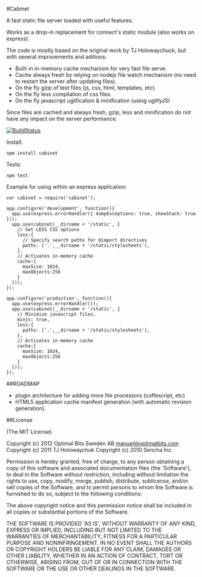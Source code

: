 #Cabinet

A fast static file server loaded with useful features.

Works as a drop-in replacement for connect's static module (also works on express).

The code is mostly based on the original work by TJ Holowaychuck, but with several improvements
and aditions:

- Built-in in-memory cache mechanism for very fast file serve.
- Cache always fresh by relying on nodejs file watch mechanism (no need to restart the server after updating files).
- On the fly gzip of text files (js, css, html, templates, etc).
- On the fly less compilation of css files.
- On the fly javascript uglification & minification (using uglifyJS)

Since files are cached and always fresh, gzip, less and minification do not have any impact 
on the server performance.

[![BuildStatus](https://secure.travis-ci.org/OptimalBits/cabinet.png?branch=master)](http://travis-ci.org/optimalbits/cabinet)

Install:

    npm install cabinet
	
Tests:

    npm test

Example for using within an express application:

    var cabinet = require('cabinet');

    app.configure('development', function(){
      app.use(express.errorHandler({ dumpExceptions: true, showStack: true }));
      app.use(cabinet(__dirname + '/static', {
		// Set LESS CSS options
        less:{
          // Specify search paths for @import directives
          paths: ['.',__dirname + '/static/stylesheets'], 
        },
		// Activates in-memory cache
	    cache:{ 
	      maxSize: 1024, 
	      maxObjects:256
	    }
      }));
    });

    app.configure('production', function(){
      app.use(express.errorHandler());
      app.use(cabinet(__dirname + '/static', {
		// Minimize javascript files.
		minjs: true, 
        less:{
          paths: ['.',__dirname + '/static/stylesheets'],
        },
		// Activates in-memory cache
	    cache:{
	      maxSize: 1024, 
	      maxObjects:256
	    }
      }));
    });

##ROADMAP

- plugin architecture for adding more file processors (coffescript, etc)
- HTML5 application cache manifest generation (with automatic revision generation).

##License 

(The MIT License)

Copyright (c) 2012 Optimal Bits Sweden AB <manuel@optimalbits.com>
Copyright (c) 2011 TJ Holowaychuk
Copyright (c) 2010 Sencha Inc.

Permission is hereby granted, free of charge, to any person obtaining
a copy of this software and associated documentation files (the
'Software'), to deal in the Software without restriction, including
without limitation the rights to use, copy, modify, merge, publish,
distribute, sublicense, and/or sell copies of the Software, and to
permit persons to whom the Software is furnished to do so, subject to
the following conditions:

The above copyright notice and this permission notice shall be
included in all copies or substantial portions of the Software.

THE SOFTWARE IS PROVIDED 'AS IS', WITHOUT WARRANTY OF ANY KIND,
EXPRESS OR IMPLIED, INCLUDING BUT NOT LIMITED TO THE WARRANTIES OF
MERCHANTABILITY, FITNESS FOR A PARTICULAR PURPOSE AND NONINFRINGEMENT.
IN NO EVENT SHALL THE AUTHORS OR COPYRIGHT HOLDERS BE LIABLE FOR ANY
CLAIM, DAMAGES OR OTHER LIABILITY, WHETHER IN AN ACTION OF CONTRACT,
TORT OR OTHERWISE, ARISING FROM, OUT OF OR IN CONNECTION WITH THE
SOFTWARE OR THE USE OR OTHER DEALINGS IN THE SOFTWARE.

